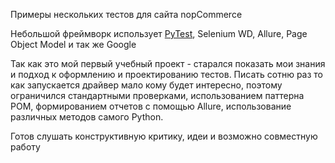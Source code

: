 Примеры нескольких тестов для сайта nopCommerce


Небольшой фреймворк использует [PyTest](https://docs.pytest.org/en/6.2.x/ "PyTest"), Selenium WD, Allure, Page Object Model и так же Google 

Так как это мой первый учебный проект - старался показать мои знания и подход к оформлению и проектированию тестов. Писать сотню раз то как запускается драйвер мало кому будет интересно, поэтому ограничился стандартными проверками, использованием паттерна POM, формированием отчетов с помощью Allure, использование различных методов самого Python.

Готов слушать конструктивную критику, идеи и возможно совместную работу 
